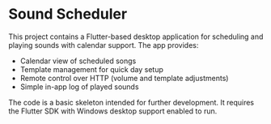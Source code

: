 # Sound Scheduler

This project contains a Flutter-based desktop application for scheduling and playing sounds with calendar support. The app provides:

- Calendar view of scheduled songs
- Template management for quick day setup
- Remote control over HTTP (volume and template adjustments)
- Simple in-app log of played sounds

The code is a basic skeleton intended for further development. It requires the Flutter SDK with Windows desktop support enabled to run.
